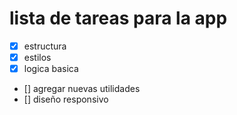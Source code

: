 # lista de tareas para la app
* [x] estructura
* [x] estilos
* [x] logica basica
* [] agregar nuevas utilidades
* [] diseño responsivo